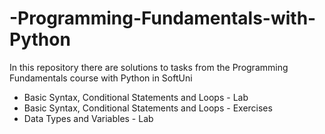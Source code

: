 # -Programming-Fundamentals-with-Python
In this repository there are solutions to tasks from the Programming Fundamentals course with Python in SoftUni

- Basic Syntax, Conditional Statements and Loops - Lab
- Basic Syntax, Conditional Statements and Loops - Exercises
- Data Types and Variables - Lab